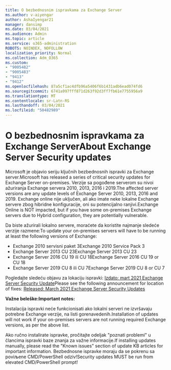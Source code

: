 ```yaml
---
title: O bezbednosnim ispravkama za Exchange Server
ms.author: v-aiyengar
author: AshaIyengar21
manager: dansimp
ms.date: 03/04/2021
ms.audience: Admin
ms.topic: article
ms.service: o365-administration
ROBOTS: NOINDEX, NOFOLLOW
localization_priority: Normal
ms.collection: Adm_O365
ms.custom:
- "9005482"
- "9005483"
- "9413"
- "9412"
ms.openlocfilehash: 87a5cf1ac4dfb96a5406f6b1431adb6ead074fd6
ms.sourcegitcommit: 6741a997fff871d263f92d3ff7fb61e7755956a9
ms.translationtype: MT
ms.contentlocale: sr-Latn-RS
ms.lasthandoff: 03/04/2021
ms.locfileid: "50482989"
---
```

# <a name="about-exchange-server-security-updates"></a><span data-ttu-id="4b5c1-102">O bezbednosnim ispravkama za Exchange Server</span><span class="sxs-lookup"><span data-stu-id="4b5c1-102">About Exchange Server Security updates</span></span>

<span data-ttu-id="4b5c1-103">Microsoft je objavio seriju ključnih bezbednosnih ispravki za Exchange server.</span><span class="sxs-lookup"><span data-stu-id="4b5c1-103">Microsoft has released a series of critical security updates for Exchange Server on-premises.</span></span> <span data-ttu-id="4b5c1-104">Verzije sa pogođene serverom su nivoi ažuriranja Exchange servera 2010, 2013, 2016 i 2019.</span><span class="sxs-lookup"><span data-stu-id="4b5c1-104">The affected server versions are any update levels of Exchange Server 2010, 2013, 2016 and 2019.</span></span> <span data-ttu-id="4b5c1-105">Exchange online nije uključen, ali ako imate neke lokalne Exchange servere zbog hibridne konfiguracije, oni su potencijalno ranjivi.</span><span class="sxs-lookup"><span data-stu-id="4b5c1-105">Exchange Online is NOT impacted, but if you have some on-premises Exchange servers due to Hybrid configuration, they are potentially vulnerable.</span></span>

<span data-ttu-id="4b5c1-106">Da biste ažurirali lokalno servere, moraćete da koristite najmanje sledeće verzije razmene:</span><span class="sxs-lookup"><span data-stu-id="4b5c1-106">To update your on-premises servers will have to be running at least the following versions of Exchange:</span></span>

- <span data-ttu-id="4b5c1-107">Exchange 2010 servisni paket 3</span><span class="sxs-lookup"><span data-stu-id="4b5c1-107">Exchange 2010 Service Pack 3</span></span>
- <span data-ttu-id="4b5c1-108">Exchange Server 2013 CU 23</span><span class="sxs-lookup"><span data-stu-id="4b5c1-108">Exchange Server 2013 CU 23</span></span>
- <span data-ttu-id="4b5c1-109">Exchange Server 2016 CU 19 ili CU 18</span><span class="sxs-lookup"><span data-stu-id="4b5c1-109">Exchange Server 2016 CU 19 or CU 18</span></span>
- <span data-ttu-id="4b5c1-110">Exchange Server 2019 CU 8 ili CU 7</span><span class="sxs-lookup"><span data-stu-id="4b5c1-110">Exchange Server 2019 CU 8 or CU 7</span></span>

<span data-ttu-id="4b5c1-111">Pogledajte sledeću objavu za lokaciju ispravki: [Izdato: mart 2021 Exchange Server Security Update](https://techcommunity.microsoft.com/t5/exchange-team-blog/released-march-2021-exchange-server-security-updates/ba-p/2175901)</span><span class="sxs-lookup"><span data-stu-id="4b5c1-111">Please see the following announcement for location of fixes: [Released: March 2021 Exchange Server Security Updates](https://techcommunity.microsoft.com/t5/exchange-team-blog/released-march-2021-exchange-server-security-updates/ba-p/2175901)</span></span>

<span data-ttu-id="4b5c1-112">**Važne beleške:**</span><span class="sxs-lookup"><span data-stu-id="4b5c1-112">**Important notes:**</span></span>

<span data-ttu-id="4b5c1-113">Instalacija ispravki neće funkcionisati ako lokalni serveri ne izvršavaju potrebne Exchange verzije, na listi gorenavedenih.</span><span class="sxs-lookup"><span data-stu-id="4b5c1-113">Installation of updates will not work if your on-premises servers are not running required Exchange versions, as per the above list.</span></span>

<span data-ttu-id="4b5c1-114">Ako ručno instalirate ispravke, pročitajte odeljak "poznati problemi" u člancima ispravki baze znanja za važne informacije.</span><span class="sxs-lookup"><span data-stu-id="4b5c1-114">If installing updates manually, please read the "Known issues" section of update KB articles for important information.</span></span> <span data-ttu-id="4b5c1-115">Bezbednosne ispravke moraju da se pokrenu sa poviљene CMD/PowerShell odziv!</span><span class="sxs-lookup"><span data-stu-id="4b5c1-115">Security updates MUST be run from elevated CMD/PowerShell prompt!</span></span>
